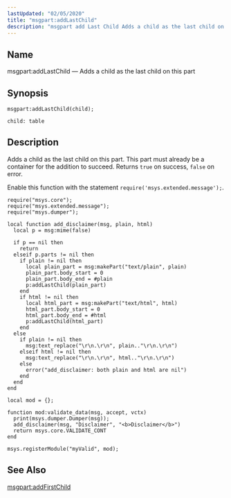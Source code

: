 ```yaml
---
lastUpdated: "02/05/2020"
title: "msgpart:addLastChild"
description: "msgpart add Last Child Adds a child as the last child on this part msgpart add Last Child child Adds a child as the last child on this part This part must already be a container for the addition to succeed Returns true on success false on error Enable this..."
---
```


<a name="lua.ref.msgpart_addLastChild"></a> 
## Name

msgpart:addLastChild — Adds a child as the last child on this part

<a name="idp16992608"></a> 
## Synopsis

`msgpart:addLastChild(child);`

`child: table`<a name="idp16995536"></a> 
## Description

Adds a child as the last child on this part. This part must already be a container for the addition to succeed. Returns `true` on success, `false` on error.

Enable this function with the statement `require('msys.extended.message');`.

<a name="lua.ref.msgpart_addLastChild.example"></a> 


```
require("msys.core");
require("msys.extended.message");
require("msys.dumper");

local function add_disclaimer(msg, plain, html)
  local p = msg:mime(false)

  if p == nil then
    return
  elseif p.parts != nil then
    if plain != nil then
      local plain_part = msg:makePart("text/plain", plain)
      plain_part.body_start = 0
      plain_part.body_end = #plain
      p:addLastChild(plain_part)
    end
    if html != nil then
      local html_part = msg:makePart("text/html", html)
      html_part.body_start = 0
      html_part.body_end = #html
      p:addLastChild(html_part)
    end
  else
    if plain != nil then
      msg:text_replace("\r\n.\r\n", plain.."\r\n.\r\n")
    elseif html != nil then
      msg:text_replace("\r\n.\r\n", html.."\r\n.\r\n")
    else
      error("add_disclaimer: both plain and html are nil")
    end
  end
end

local mod = {};

function mod:validate_data(msg, accept, vctx)
  print(msys.dumper.Dumper(msg));
  add_disclaimer(msg, "Disclaimer", "<b>Disclaimer</b>")
  return msys.core.VALIDATE_CONT
end

msys.registerModule("myValid", mod);
```

<a name="idp17002944"></a> 
## See Also

[msgpart:addFirstChild](/momentum/4/lua/ref-msgpart-add-first-child)
